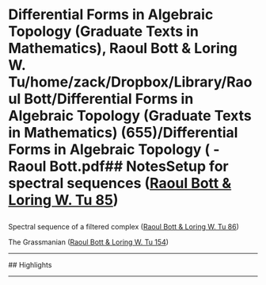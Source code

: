 # Differential Forms in Algebraic Topology (Graduate Texts in Mathematics), Raoul Bott & Loring W. Tu/home/zack/Dropbox/Library/Raoul Bott/Differential Forms in Algebraic Topology (Graduate Texts in Mathematics) (655)/Differential Forms in Algebraic Topology ( - Raoul Bott.pdf## NotesSetup for spectral sequences (<a href="file:////home/zack/Dropbox/Library/Raoul Bott/Differential Forms in Algebraic Topology (Graduate Texts in Mathematics) (655)/Differential Forms in Algebraic Topology ( - Raoul Bott.pdf#page=85" target="_blank">Raoul Bott & Loring W. Tu 85</a>)</p>
Spectral sequence of a filtered complex (<a href="file:////home/zack/Dropbox/Library/Raoul Bott/Differential Forms in Algebraic Topology (Graduate Texts in Mathematics) (655)/Differential Forms in Algebraic Topology ( - Raoul Bott.pdf#page=86" target="_blank">Raoul Bott & Loring W. Tu 86</a>)</p>
The Grassmanian (<a href="file:////home/zack/Dropbox/Library/Raoul Bott/Differential Forms in Algebraic Topology (Graduate Texts in Mathematics) (655)/Differential Forms in Algebraic Topology ( - Raoul Bott.pdf#page=154" target="_blank">Raoul Bott & Loring W. Tu 154</a>)</p><hr>## Highlights<hr>